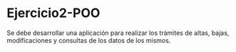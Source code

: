 # Ejercicio2-POO
Se debe desarrollar una aplicación para realizar los trámites de altas, bajas, modificaciones y consultas de los datos de los mismos.
